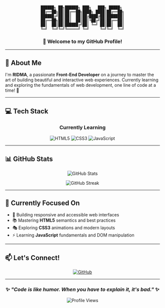 <div align="center">

```
██████╗ ██╗██████╗ ███╗   ███╗ █████╗ 
██╔══██╗██║██╔══██╗████╗ ████║██╔══██╗
██████╔╝██║██║  ██║██╔████╔██║███████║
██╔══██╗██║██║  ██║██║╚██╔╝██║██╔══██║
██║  ██║██║██████╔╝██║ ╚═╝ ██║██║  ██║
╚═╝  ╚═╝╚═╝╚═════╝ ╚═╝     ╚═╝╚═╝  ╚═╝
```

### 👋 Welcome to my GitHub Profile!

</div>

---

## 🌟 About Me

I'm **RIDMA**, a passionate **Front-End Developer** on a journey to master the art of building beautiful and interactive web experiences. Currently learning and exploring the fundamentals of web development, one line of code at a time! 🚀

---

## 💻 Tech Stack

<div align="center">

### Currently Learning

![HTML5](https://img.shields.io/badge/HTML5-E34F26?style=for-the-badge&logo=html5&logoColor=white)
![CSS3](https://img.shields.io/badge/CSS3-1572B6?style=for-the-badge&logo=css3&logoColor=white)
![JavaScript](https://img.shields.io/badge/JavaScript-F7DF1E?style=for-the-badge&logo=javascript&logoColor=black)

</div>

---

## 📊 GitHub Stats

<div align="center">

![GitHub Stats](https://github-readme-stats.vercel.app/api?username=RIDMA&show_icons=true&theme=tokyonight&hide_border=true&bg_color=0D1117&title_color=7F3FBF&icon_color=7F3FBF&text_color=FFFFFF)

![GitHub Streak](https://github-readme-streak-stats.herokuapp.com/?user=RIDMA&theme=tokyonight&hide_border=true&background=0D1117&ring=7F3FBF&fire=7F3FBF&currStreakLabel=7F3FBF)

</div>

---

## 🌱 Currently Focused On

- 🎨 Building responsive and accessible web interfaces
- 📚 Mastering **HTML5** semantics and best practices
- 🎭 Exploring **CSS3** animations and modern layouts
- ⚡ Learning **JavaScript** fundamentals and DOM manipulation

---

## 📫 Let's Connect!

<div align="center">

[![GitHub](https://img.shields.io/badge/GitHub-100000?style=for-the-badge&logo=github&logoColor=white)](https://github.com/RIDMA)

</div>

---

<div align="center">

### ✨ *"Code is like humor. When you have to explain it, it's bad."* ✨

![Profile Views](https://komarev.com/ghpvc/?username=RIDMA&color=blueviolet&style=for-the-badge)

</div>
